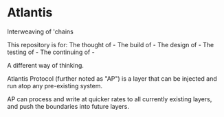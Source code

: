 # Atlantis
Interweaving of 'chains


This repository is for:
  The thought of -
  The build of -
  The design of -
  The testing of -
  The continuing of -
  
A different way of thinking.

Atlantis Protocol (further noted as "AP") is a layer that can be injected and run atop any pre-existing system.

AP can process and write at quicker rates to all currently existing layers, and push the boundaries into future layers.
